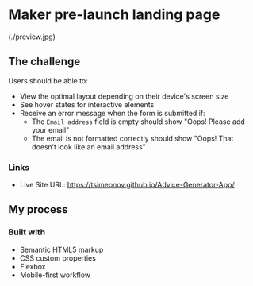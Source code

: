 # Maker pre-launch landing page

(./preview.jpg)

## The challenge

Users should be able to:

- View the optimal layout depending on their device's screen size
- See hover states for interactive elements
- Receive an error message when the form is submitted if:
  - The `Email address` field is empty should show "Oops! Please add your email"
  - The email is not formatted correctly should show "Oops! That doesn’t look like an email address"

### Links

- Live Site URL: https://tsimeonov.github.io/Advice-Generator-App/

## My process

### Built with

- Semantic HTML5 markup
- CSS custom properties
- Flexbox
- Mobile-first workflow

